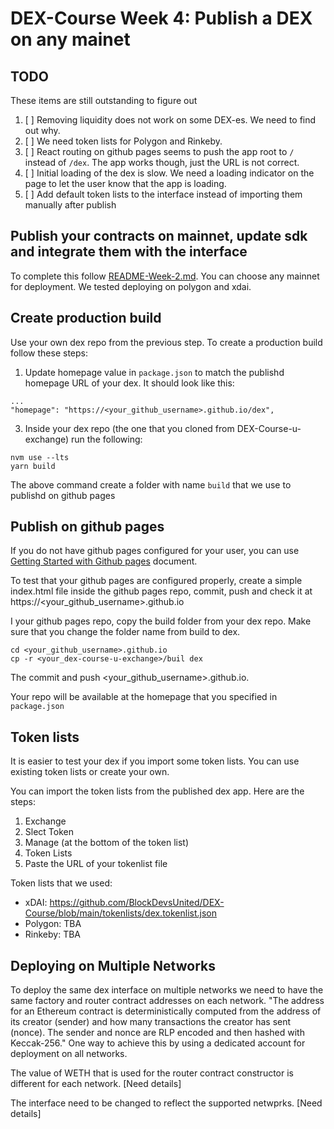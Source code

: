 # DEX-Course Week 4: Publish a DEX on any mainet

## TODO
These items are still outstanding to figure out
1. [ ] Removing liquidity does not work on some DEX-es. We need to find out why.
1. [ ] We need token lists for Polygon and Rinkeby.
1. [ ] React routing on github pages seems to push the app root to ```/``` instead of ```/dex```. The app works though, just the URL is not correct.
1. [ ] Initial loading of the dex is slow. We need a loading indicator on the page to let the user know that the app is loading.
1. [ ] Add default token lists to the interface instead of importing them manually after publish

## Publish your contracts on mainnet, update sdk and integrate them with the interface
To complete this follow [README-Week-2.md](README-Week-2.md). You can choose any mainnet for deployment. We tested deploying on polygon and xdai.

## Create production build
Use your own dex repo from the previous step. To create a production build follow these steps:

1. Update homepage value in ```package.json``` to match the publishd homepage URL of your dex. It should look like this:
```
...
"homepage": "https://<your_github_username>.github.io/dex",
```

3. Inside your dex repo (the one that you cloned from DEX-Course-u-exchange) run the following:
```
nvm use --lts
yarn build
```
The above command create a folder with name ```build``` that we use to publishd on github pages

## Publish on github pages
If you do not have github pages configured for your user, you can use 
[Getting Started with Github pages](https://docs.github.com/en/pages/getting-started-with-github-pages/creating-a-github-pages-site#creating-a-repository-for-your-site) document.

To test that your github pages are configured properly, create a simple index.html file inside the github pages repo, commit, push and check it at https://<your_github_username>.github.io

I your github pages repo, copy the build folder from your dex repo. Make sure that you change the folder name from build to dex.
```
cd <your_github_username>.github.io
cp -r <your_dex-course-u-exchange>/buil dex
```
The commit and push <your_github_username>.github.io.

Your repo will be available at the homepage that you specified in ```package.json```

## Token lists

It is easier to test your dex if you import some token lists. You can use existing token lists or create your own. 

You can import the token lists from the published dex app. Here are the steps: 
1. Exchange
2. Slect Token
3. Manage (at the bottom of the token list)
4. Token Lists
5. Paste the URL of your tokenlist file

Token lists that we used:
- xDAI: https://github.com/BlockDevsUnited/DEX-Course/blob/main/tokenlists/dex.tokenlist.json
- Polygon: TBA
- Rinkeby: TBA

## Deploying on Multiple Networks

To deploy the same dex interface on multiple networks we need to have the same factory and router contract addresses on each network. 
"The address for an Ethereum contract is deterministically computed from the address of its creator (sender) and how many transactions the creator has sent (nonce). The sender and nonce are RLP encoded and then hashed with Keccak-256." One way to achieve this by using a dedicated account for deployment on all networks.

The value of WETH that is used for the router contract constructor is different for each network. [Need details]

The interface need to be changed to reflect the supported netwprks. [Need details]

